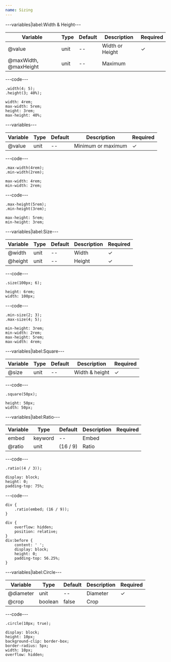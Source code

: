```yaml
---
name: Sizing
---
```


---variables|label:Width &amp; Height---

| Variable | Type | Default | Description | Required |
| -- | -- | -- | -- | -- |
| @value | unit | -- | Width or Height | ✓ |
| @maxWidth, @maxHeight | unit | -- | Maximum ||

---code---

```less
.width(4; 5);
.height(3; 40%);
```

```less
width: 4rem;
max-width: 5rem;
height: 3rem;
max-height: 40%;
```

---variables---

| Variable | Type | Default | Description | Required |
| -- | -- | -- | -- | -- |
| @value | unit | -- | Minimum or maximum | ✓ |

---code---

```less
.max-width(4rem);
.min-width(2rem);
```

```less
max-width: 4rem;
min-width: 2rem;
```

---code---

```less
.max-height(5rem);
.min-height(3rem);
```

```less
max-height: 5rem;
min-height: 3rem;
```

---variables|label:Size---

| Variable | Type | Default | Description | Required |
| -- | -- | -- | -- | -- |
| @width | unit | -- | Width | ✓ |
| @height | unit | -- | Height | ✓ |

---code---

```less
.size(100px; 6);
```

```less
height: 6rem;
width: 100px;
```

---code---

```less
.min-size(2; 3);
.max-size(4; 5);
```

```less
min-height: 3rem;
min-width: 2rem;
max-height: 5rem;
max-width: 4rem;
```

---variables|label:Square---

| Variable | Type | Default | Description | Required |
| -- | -- | -- | -- | -- |
| @size | unit | -- | Width &amp; height | ✓ |

---code---

```less
.square(50px);
```

```less
height: 50px;
width: 50px;
```

---variables|label:Ratio---

| Variable | Type | Default | Description | Required |
| -- | -- | -- | -- | -- |
| embed | keyword | -- | Embed ||
| @ratio | unit | (16 / 9) | Ratio ||

---code---

```less
.ratio((4 / 3));
```

```less
display: block;
height: 0;
padding-top: 75%;
```

---code---

```less
div {
	.ratio(embed; (16 / 9));
}
```

```less
div {
	overflow: hidden;
	position: relative;
}
div:before {
	content: ' ';
	display: block;
	height: 0;
	padding-top: 56.25%;
}
```

---variables|label:Circle---

| Variable | Type | Default | Description | Required |
| -- | -- | -- | -- | -- |
| @diameter | unit | -- | Diameter | ✓ |
| @crop | boolean | false | Crop ||

---code---

```less
.circle(10px; true);
```

```less
display: block;
height: 10px;
background-clip: border-box;
border-radius: 5px;
width: 10px;
overflow: hidden;
```